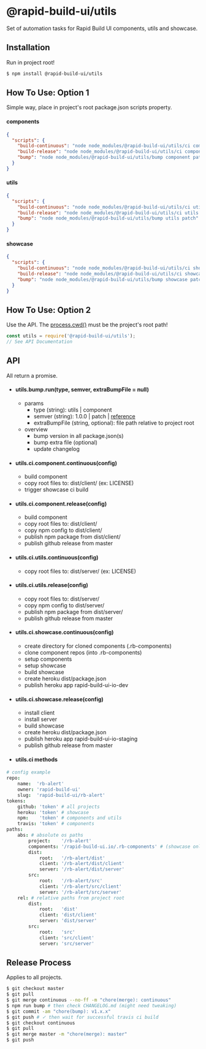 # @rapid-build-ui/utils
Set of automation tasks for Rapid Build UI components, utils and showcase.


## Installation
Run in project root!

```bash
$ npm install @rapid-build-ui/utils
```


## How To Use: Option 1
Simple way, place in project's root package.json scripts property.

#### components
```json
{
  "scripts": {
    "build-continuous": "node node_modules/@rapid-build-ui/utils/ci component continuous",
    "build-release": "node node_modules/@rapid-build-ui/utils/ci component release",
    "bump": "node node_modules/@rapid-build-ui/utils/bump component patch"
  }
}
```

#### utils
```json
{
  "scripts": {
    "build-continuous": "node node_modules/@rapid-build-ui/utils/ci utils continuous",
    "build-release": "node node_modules/@rapid-build-ui/utils/ci utils release",
    "bump": "node node_modules/@rapid-build-ui/utils/bump utils patch"
  }
}
```

#### showcase
```json
{
  "scripts": {
    "build-continuous": "node node_modules/@rapid-build-ui/utils/ci showcase continuous",
    "build-release": "node node_modules/@rapid-build-ui/utils/ci showcase release",
    "bump": "node node_modules/@rapid-build-ui/utils/bump showcase patch"
  }
}
```


## How To Use: Option 2
Use the API. The [process.cwd()](https://goo.gl/QS1WtL) must be the project's root path!

```js
const utils = require('@rapid-build-ui/utils');
// See API Documentation
```


## API
All return a promise.

* #### utils.bump.run(type, semver, extraBumpFile = null)
	* params
		* type (string): utils | component
		* semver (string): 1.0.0 | patch | [reference](https://docs.npmjs.com/cli/version)
		* extraBumpFile (string, optional): file path relative to project root
	* overview
		* bump version in all package.json(s)
		* bump extra file (optional)
		* update changelog

* #### utils.ci.component.continuous(config)
	* build component
	* copy root files to: dist/client/ (ex: LICENSE)
	* trigger showcase ci build

* #### utils.ci.component.release(config)
	* build component
	* copy root files to: dist/client/
	* copy npm config to dist/client/
	* publish npm package from dist/client/
	* publish github release from master

* #### utils.ci.utils.continuous(config)
	* copy root files to: dist/server/ (ex: LICENSE)

* #### utils.ci.utils.release(config)
	* copy root files to: dist/server/
	* copy npm config to dist/server/
	* publish npm package from dist/server/
	* publish github release from master

* #### utils.ci.showcase.continuous(config)
	* create directory for cloned components (.rb-components)
	* clone component repos (into .rb-components)
	* setup components
	* setup showcase
	* build showcase
	* create heroku dist/package.json
	* publish heroku app rapid-build-ui-io-dev

* #### utils.ci.showcase.release(config)
	* install client
	* install server
	* build showcase
	* create heroku dist/package.json
	* publish heroku app rapid-build-ui-io-staging
	* publish github release from master

* #### utils.ci methods
```coffeescript
# config example
repo:
	name:  'rb-alert'
	owner: 'rapid-build-ui'
	slug:  'rapid-build-ui/rb-alert'
tokens:
	github: 'token' # all projects
	heroku: 'token' # showcase
	npm:    'token' # components and utils
	travis: 'token' # components
paths:
	abs: # absolute os paths
		project:    '/rb-alert'
		components: '/rapid-build-ui.io/.rb-components' # (showcase only)
		dist:
			root:   '/rb-alert/dist'
			client: '/rb-alert/dist/client'
			server: '/rb-alert/dist/server'
		src:
			root:   '/rb-alert/src'
			client: '/rb-alert/src/client'
			server: '/rb-alert/src/server'
	rel: # relative paths from project root
		dist:
			root:   'dist'
			client: 'dist/client'
			server: 'dist/server'
		src:
			root:   'src'
			client: 'src/client'
			server: 'src/server'
```


## Release Process
Applies to all projects.

```bash
$ git checkout master
$ git pull
$ git merge continuous --no-ff -m "chore(merge): continuous"
$ npm run bump # then check CHANGELOG.md (might need tweaking)
$ git commit -am "chore(bump): v1.x.x"
$ git push # ✓ then wait for successful travis ci build
$ git checkout continuous
$ git pull
$ git merge master -m "chore(merge): master"
$ git push
```